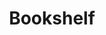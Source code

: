 ---
title: "Bookshelf"
description: "A category cloud weighted by posts per category."
type: bookshelf
menu:
  main:
    name: "Bookshelf"
    title: "Bookshelf"
    identifier: "bookshelf"
    url: "/bookshelf/"
    weight: 115
---